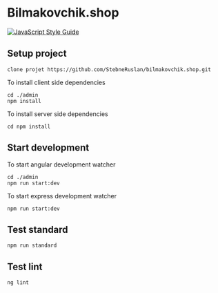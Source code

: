 # Bilmakovchik.shop

[![JavaScript Style Guide](https://img.shields.io/badge/code_style-standard-brightgreen.svg)](https://standardjs.com)

## Setup project

    clone projet https://github.com/StebneRuslan/bilmakovchik.shop.git
    
To install client side dependencies

    cd ./admin
    npm install
    
To install server side dependencies
    
    cd npm install

## Start development

To start angular development watcher

    cd ./admin
    npm run start:dev

To start express development watcher

    npm run start:dev
    
## Test standard

    npm run standard
    
## Test lint

    ng lint

